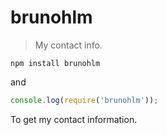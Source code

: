 # brunohlm

> My contact info.

```console
npm install brunohlm
```

and

```js
console.log(require('brunohlm'));
```

To get my contact information.
